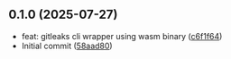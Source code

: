 ## 0.1.0 (2025-07-27)

- feat: gitleaks cli wrapper using wasm binary ([c6f1f64](https://github.com/0xts/gitleaks-cli/commit/c6f1f64))
- Initial commit ([58aad80](https://github.com/0xts/gitleaks-cli/commit/58aad80))
